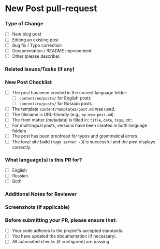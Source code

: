 # New Post pull-request

### Type of Change

- [ ] New blog post
- [ ] Editing an existing post
- [ ] Bug fix / Typo correction
- [ ] Documentation / README improvement
- [ ] Other (please describe):

### Related Issues/Tasks (if any)

### New Post Checklist

- [ ] The post has been created in the correct language folder:
    - [ ] `content/en/posts/` for English posts
    - [ ] `content/ru/posts/` for Russian posts
- [ ] The template `content/templates/post.md` was used.
- [ ] The filename is URL-friendly (e.g., `my-new-post.md`).
- [ ] The front matter (metadata) is filled in: `title`, `date`, `tags`, etc.
- [ ] For multilingual posts, versions have been created in both language folders.
- [ ] The post has been proofread for typos and grammatical errors.
- [ ] The local site build (`hugo server -D`) is successful and the post displays correctly.

### What language(s) is this PR for?

- [ ] English
- [ ] Russian
- [ ] Both

### Additional Notes for Reviewer

### Screenshots (if applicable)

### Before submitting your PR, please ensure that:

- [ ] Your code adheres to the project's accepted standards.
- [ ] You have updated the documentation (if necessary).
- [ ] All automated checks (if configured) are passing.